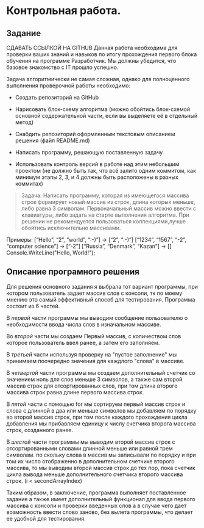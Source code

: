 # Контрольная работа. 

## Задание 

СДАВАТЬ ССЫЛКОЙ НА GITHUB Данная работа необходима для проверки ваших знаний и навыков по итогу прохождения первого блока обучения на программе Разработчик. Мы должны убедится, что базовое знакомство с IT прошло успешно.

Задача алгоритмически не самая сложная, однако для полноценного выполнения проверочной работы необходимо:

* Создать репозиторий на GitHub

* Нарисовать блок-схему алгоритма (можно обойтись блок-схемой основной содержательной части, если вы выделяете её в отдельный метод)

* Снабдить репозиторий оформленным текстовым описанием решения (файл README.md)

* Написать программу, решающую поставленную задачу

* Использовать контроль версий в работе над этим небольшим проектом (не должно быть так, что всё залито одним коммитом, как минимум этапы 2, 3, и 4 должны быть расположены в разных коммитах)

> Задача: Написать программу, которая из имеющегося массива строк формирует новый массив из строк, длина которых меньше, либо равна 3 символам. Первоначальный массив можно ввести с клавиатуры, либо задать на старте выполнения алгоритма. При решении не рекомендуется пользоваться коллекциями,лучше обойтись исключительно массивами.

Примеры: [“Hello”, “2”, “world”, “:-)”] → [“2”, “:-)”] [“1234”, “1567”, “-2”, “computer science”] → [“-2”] [“Russia”, “Denmark”, “Kazan”] → [] Console.WriteLine("Hello, World!");

## Описание програмного решения 

Для решения основного задания я выбрала тот вариант программы, при котором пользователь задает массив слов с консоли, тк по моему мнению это самый эффективный способ для тестирования. Программа состоит из 6 частей.

В *первой* части программы мы выводим сообщение пользователю о необходимости ввода числа слов в изначальном массиве.

Во *второй* части мы создаем Первый массив, с количеством слов которое пользователь ввел ранее, а затем его заполняем.

В *третьей* части используя проверку на "пустое заполнение" мы принимаем поочередно значения для каждлого "слова" в массиве.

В *четвертой* части программы мы создаем дополнительный счетчик со значением ноль для слов меньше 3 символов, а также сам второй массив строк для отсортированных слов, при том длина второго массива строк равна длине первого массива строк.

В *пятой* части с помощью for мы сортируем первый массив строк и слова с длинной в два или меньше символов мы добавляем по порядку во второй массив строк, при том после каждого прохождения цикла добавления мы прибавляем единицу к числу счетчика второга массива строк, созданного ранее.

В *шестой* части программы мы выводим второй массив строк с отсортированными словами длинной меньше или равной трем символам. по скольку слова в массив мы записывали по порядку и при том их число отображенно в дополнительном счетчике второго массива, то мы выводим второй массив строк до тех пор, пока счетчик цикла вывода меньше дополнительного счетчика второго массива строк. (i < secondArrayIndex)

Таким образом, в заключение, программа выполняет поставленное задание а также имеет дополнительный функционал для ввода первого массива с консоли и проверки введенных слов а в случае чего дает возможность ввести слово заново, без вылета программы, что делает ее удобной для тестирования.